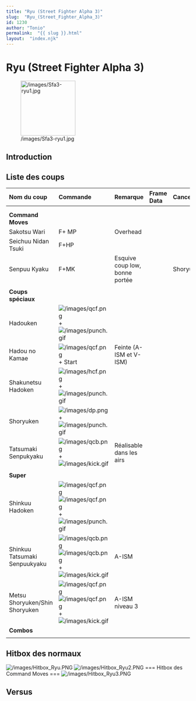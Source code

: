 ```yaml
---
title: "Ryu (Street Fighter Alpha 3)"
slug:  "Ryu_(Street_Fighter_Alpha_3)"
id: 1230
author: "Tonio"
permalink:  "{{ slug }}.html"
layout:  "index.njk"
---
```


# Ryu (Street Fighter Alpha 3)

<figure>
<img src="/images/Sfa3-ryu1.jpg" title="/images/Sfa3-ryu1.jpg"
width="150" alt="/images/Sfa3-ryu1.jpg" />
<figcaption aria-hidden="true">/images/Sfa3-ryu1.jpg</figcaption>
</figure>

## Introduction

## Liste des coups

| Nom du coup                    | Commande                                                                                                                  | Remarque                       | Frame Data | Cancelable | Dommages |
|:-------------------------------|:--------------------------------------------------------------------------------------------------------------------------|:-------------------------------|:-----------|:-----------|:---------|
|                                |                                                                                                                           |                                |            |            |          |
|                                |                                                                                                                           |                                |            |            |          |
| **Command Moves**              |                                                                                                                           |                                |            |            |          |
| Sakotsu Wari                   | F+ MP                                                                                                                     | Overhead                       |            |            |          |
| Seichuu Nidan Tsuki            | F+HP                                                                                                                      |                                |            |            |          |
| Senpuu Kyaku                   | F+MK                                                                                                                      | Esquive coup low, bonne portée |            | Shoryuken  |          |
|                                |                                                                                                                           |                                |            |            |          |
| **Coups spéciaux**             |                                                                                                                           |                                |            |            |          |
| Hadouken                       | ![](/images/qcf.png "/images/qcf.png") + ![](/images/punch.gif "/images/punch.gif")                                       |                                |            |            |          |
| Hadou no Kamae                 | ![](/images/qcf.png "/images/qcf.png") + Start                                                                            | Feinte (A-ISM et V-ISM)        |            |            |          |
| Shakunetsu Hadoken             | ![](/images/hcf.png "/images/hcf.png") + ![](/images/punch.gif "/images/punch.gif")                                       |                                |            |            |          |
| Shoryuken                      | ![](/images/dp.png "/images/dp.png") + ![](/images/punch.gif "/images/punch.gif")                                         |                                |            |            |          |
| Tatsumaki Senpukyaku           | ![](/images/qcb.png "/images/qcb.png") +![](/images/kick.gif "/images/kick.gif")                                          | Réalisable dans les airs       |            |            |          |
|                                |                                                                                                                           |                                |            |            |          |
| **Super**                      |                                                                                                                           |                                |            |            |          |
| Shinkuu Hadoken                | ![](/images/qcf.png "/images/qcf.png")![](/images/qcf.png "/images/qcf.png") + ![](/images/punch.gif "/images/punch.gif") |                                |            |            |          |
| Shinkuu Tatsumaki Senpuukyaku  | ![](/images/qcb.png "/images/qcb.png")![](/images/qcb.png "/images/qcb.png") + ![](/images/kick.gif "/images/kick.gif")   | A-ISM                          |            |            |          |
| Metsu Shoryuken/Shin Shoryuken | ![](/images/qcf.png "/images/qcf.png")![](/images/qcf.png "/images/qcf.png") + ![](/images/kick.gif "/images/kick.gif")   | A-ISM niveau 3                 |            |            |          |
| **Combos**                     |                                                                                                                           |                                |            |            |          |
|                                |                                                                                                                           |                                |            |            |          |

## Hitbox des normaux

![](/images/Hitbox_Ryu.PNG "/images/Hitbox_Ryu.PNG")
![](/images/Hitbox_Ryu2.PNG‎ "/images/Hitbox_Ryu2.PNG‎") === Hitbox des
Command Moves === ![](/images/Hitbox_Ryu3.PNG "/images/Hitbox_Ryu3.PNG")

## Versus
